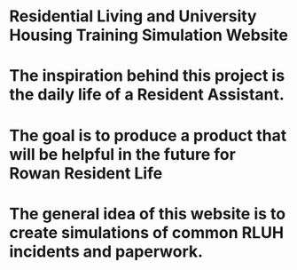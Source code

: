 # Residential Living and University Housing Training Simulation Website
#   The inspiration behind this project is the daily life of a Resident Assistant.
#   The goal is to produce a product that will be helpful in the future for Rowan Resident Life
#   The general idea of this website is to create simulations of common RLUH incidents and paperwork.
